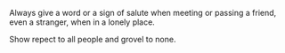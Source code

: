 Always give a word or a sign of salute when meeting or passing a friend, even a stranger, when in a lonely place.

Show repect to all people and grovel to none.
